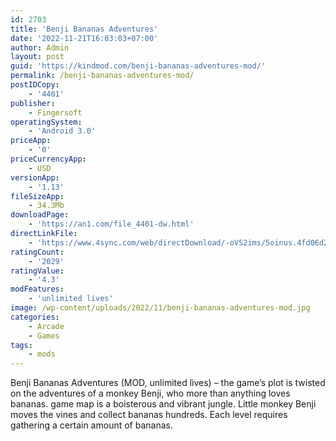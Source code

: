 ```yaml
---
id: 2703
title: 'Benji Bananas Adventures'
date: '2022-11-21T16:03:03+07:00'
author: Admin
layout: post
guid: 'https://kindmod.com/benji-bananas-adventures-mod/'
permalink: /benji-bananas-adventures-mod/
postIDCopy:
    - '4401'
publisher:
    - Fingersoft
operatingSystem:
    - 'Android 3.0'
priceApp:
    - '0'
priceCurrencyApp:
    - USD
versionApp:
    - '1.13'
fileSizeApp:
    - 34.3Mb
downloadPage:
    - 'https://an1.com/file_4401-dw.html'
directLinkFile:
    - 'https://www.4sync.com/web/directDownload/-oVS2ims/5oinus.4fd06d21b618352c62d62497c78d4bd5'
ratingCount:
    - '2029'
ratingValue:
    - '4.3'
modFeatures:
    - 'unlimited lives'
image: /wp-content/uploads/2022/11/benji-bananas-adventures-mod.jpg
categories:
    - Arcade
    - Games
tags:
    - mods
---
```


Benji Bananas Adventures (MOD, unlimited lives) – the game’s plot is twisted on the adventures of a monkey Benji, who more than anything loves bananas. game map is a boisterous and vibrant jungle. Little monkey Benji moves the vines and collect bananas hundreds. Each level requires gathering a certain amount of bananas.